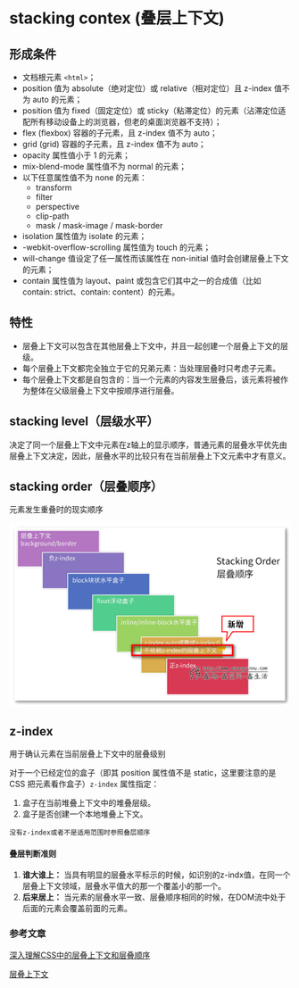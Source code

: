 <!--
 * @Author: xx
 * @Date: 2021-06-25 15:51:52
 * @LastEditors: 青峰
 * @LastEditTime: 2021-06-25 16:03:04
 * @FilePath: /vue-press/docs/css-doc/stacking-contex.md
-->

# stacking contex (叠层上下文)

## 形成条件

- 文档根元素 `<html>`；
- position 值为 absolute（绝对定位）或  relative（相对定位）且 z-index 值不为 auto 的元素；
- position 值为 fixed（固定定位）或 sticky（粘滞定位）的元素（沾滞定位适配所有移动设备上的浏览器，但老的桌面浏览器不支持）；
- flex (flexbox) 容器的子元素，且 z-index 值不为 auto；
- grid (grid) 容器的子元素，且 z-index 值不为 auto；
- opacity 属性值小于 1 的元素；
- mix-blend-mode 属性值不为 normal 的元素；
- 以下任意属性值不为 none 的元素：
  - transform
  - filter
  - perspective
  - clip-path
  - mask / mask-image / mask-border
- isolation 属性值为 isolate 的元素；
- -webkit-overflow-scrolling 属性值为 touch 的元素；
- will-change 值设定了任一属性而该属性在 non-initial 值时会创建层叠上下文的元素；
- contain 属性值为 layout、paint 或包含它们其中之一的合成值（比如 contain: strict、contain: content）的元素。

## 特性

- 层叠上下文可以包含在其他层叠上下文中，并且一起创建一个层叠上下文的层级。
- 每个层叠上下文都完全独立于它的兄弟元素：当处理层叠时只考虑子元素。
- 每个层叠上下文都是自包含的：当一个元素的内容发生层叠后，该元素将被作为整体在父级层叠上下文中按顺序进行层叠。

## stacking level（层级水平）

 决定了同一个层叠上下文中元素在z轴上的显示顺序，普通元素的层叠水平优先由层叠上下文决定，因此，层叠水平的比较只有在当前层叠上下文元素中才有意义。

## stacking order（层叠顺序）

元素发生重叠时的现实顺序

![更完整的7阶层叠顺序图](./assets/stacking.png)

## z-index

用于确认元素在当前层叠上下文中的层叠级别

对于一个已经定位的盒子（即其 position 属性值不是 static，这里要注意的是 CSS 把元素看作盒子）`z-index` 属性指定：

1. 盒子在当前堆叠上下文中的堆叠层级。
2. 盒子是否创建一个本地堆叠上下文。

`没有z-index或者不是适用范围时参照叠层顺序`

#### 叠层判断准则

1. **谁大谁上：** 当具有明显的层叠水平标示的时候，如识别的z-indx值，在同一个层叠上下文领域，层叠水平值大的那一个覆盖小的那一个。
2. **后来居上：** 当元素的层叠水平一致、层叠顺序相同的时候，在DOM流中处于后面的元素会覆盖前面的元素。

### 参考文章

[深入理解CSS中的层叠上下文和层叠顺序](https://www.zhangxinxu.com/wordpress/2016/01/understand-css-stacking-context-order-z-index/?shrink=1)

[层叠上下文](https://developer.mozilla.org/zh-CN/docs/Web/Guide/CSS/Understanding_z_index/The_stacking_context)
